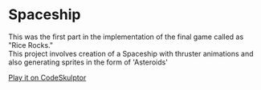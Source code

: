 # Spaceship
This was the first part in the implementation of the final game called as "Rice Rocks."</br>
This project involves creation of a Spaceship with thruster animations and also generating sprites in the form of 'Asteroids'

[Play it on CodeSkulptor](http://www.codeskulptor.org/#user38_ODK5CEzIfEfrwxa.py)